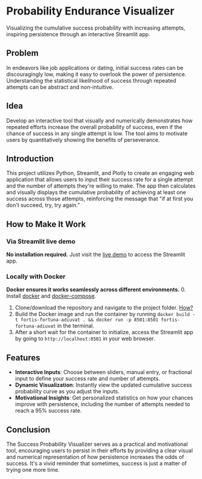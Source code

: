 # Probability Endurance Visualizer

Visualizing the cumulative success probability with increasing attempts, inspiring persistence through an interactive Streamlit app.

## Problem

In endeavors like job applications or dating, initial success rates can be discouragingly low, making it easy to overlook the power of persistence. Understanding the statistical likelihood of success through repeated attempts can be abstract and non-intuitive.

## Idea

Develop an interactive tool that visually and numerically demonstrates how repeated efforts increase the overall probability of success, even if the chance of success in any single attempt is low. The tool aims to motivate users by quantitatively showing the benefits of perseverance.

## Introduction

This project utilizes Python, Streamlit, and Plotly to create an engaging web application that allows users to input their success rate for a single attempt and the number of attempts they're willing to make. The app then calculates and visually displays the cumulative probability of achieving at least one success across those attempts, reinforcing the message that "if at first you don't succeed, try, try again."

## How to Make It Work

### Via Streamlit live demo
**No installation required.**
Just visit the [live demo]() to access the Streamlit app.

### Locally with Docker
**Docker ensures it works seamlessly across different environments.**
0. Install [docker](https://docs.docker.com/engine/install/) and [docker-compose](https://docs.docker.com/compose/install/).
1. Clone/download the repository and navigate to the project folder. [How?](https://sites.northwestern.edu/researchcomputing/resources/downloading-from-github/)
2. Build the Docker image and run the container by running `docker build -t fortis-fortuna-adiuvat . && docker run -p 8501:8501 fortis-fortuna-adiuvat` in the terminal. 
3. After a short wait for the container to initialize, access the Streamlit app by going to `http://localhost:8501` in your web browser.

## Features

- **Interactive Inputs**: Choose between sliders, manual entry, or fractional input to define your success rate and number of attempts.
- **Dynamic Visualization**: Instantly view the updated cumulative success probability curve as you adjust the inputs.
- **Motivational Insights**: Get personalized statistics on how your chances improve with persistence, including the number of attempts needed to reach a 95% success rate.

## Conclusion

The Success Probability Visualizer serves as a practical and motivational tool, encouraging users to persist in their efforts by providing a clear visual and numerical representation of how persistence increases the odds of success. It's a vivid reminder that sometimes, success is just a matter of trying one more time.
